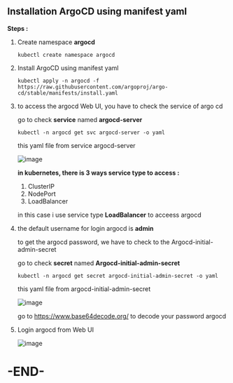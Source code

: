 ## Installation ArgoCD using manifest yaml

**Steps :**

1. Create namespace **argocd**
   ```
   kubectl create namespace argocd
   ```

2. Install ArgoCD using manifest yaml
   ```
   kubectl apply -n argocd -f https://raw.githubusercontent.com/argoproj/argo-cd/stable/manifests/install.yaml
   ```

3. to access the argocd Web UI, you have to check the service of argo cd

   go to check **service** named **argocd-server**
   ```
   kubectl -n argocd get svc argocd-server -o yaml
   ```
   this yaml file from service argocd-server

   ![image](https://github.com/fakhriyfasya/documentation/assets/67684999/07e40b3a-a531-4865-8a5f-49d7f2083f53)

   **in kubernetes, there is 3 ways service type to access :**
   1. ClusterIP
   2. NodePort
   3. LoadBalancer
  
   in this case i use service type **LoadBalancer** to acceess argocd

4. the default username for login argocd is **admin**

   to get the argocd password, we have to check to the Argocd-initial-admin-secret

   go to check **secret** named **Argocd-initial-admin-secret**

   ```
   kubectl -n argocd get secret argocd-initial-admin-secret -o yaml
   ```
   
   this yaml file from argocd-initial-admin-secret

   ![image](https://github.com/fakhriyfasya/documentation/assets/67684999/788138de-2ac5-4083-bdc2-be9fe3690585)

   go to https://www.base64decode.org/ to decode your password argocd

4. Login argocd from Web UI

   ![image](https://github.com/fakhriyfasya/documentation/assets/67684999/09e19fd4-a4ef-4170-8643-450891fb898e)


#                                                    -END-

